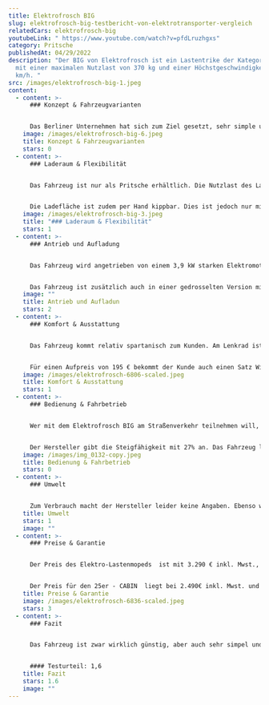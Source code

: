```yaml
---
title: Elektrofrosch BIG
slug: elektrofrosch-big-testbericht-von-elektrotransporter-vergleich
relatedCars: elektrofrosch-big
youtubeLink: " https://www.youtube.com/watch?v=pfdLruzhgxs"
category: Pritsche
publishedAt: 04/29/2022
description: "Der BIG von Elektrofrosch ist ein Lastentrike der Kategorie L2e
  mit einer maximalen Nutzlast von 370 kg und einer Höchstgeschwindigkeit von 42
  km/h. "
src: /images/elektrofrosch-big-1.jpeg
content:
  - content: >-
      ### Konzept & Fahrzeugvarianten


      Das Berliner Unternehmen hat sich zum Ziel gesetzt, sehr simple und somit auch günstige Fahrzeuge für jedermann anzubieten. Der Elektrofrosch BIG ist einer von mehreren Elektro-Kleintransportern des Unternehmens. Das Lastentrike ist so simpel wie möglich gehalten und verfügt über einen  Sitzplatz. Möchte eine zweite Person mitfahren, kann eine zusätzliche Sitzbank an der Rückwand der Pritsche nach unten geklappt werden. Diese Sitzmöglichkeit ist jedoch nicht im öffentlichen Straßenverkehr zulässig. Beim BIG handelt es sich zusätzlich um eine Erweiterung des Elektrofrosch Basis-Fahrzeugs. Der BIG verfügt so im Gegensatz zum Basisfahrzeug über eine rund 1,80 m hohe Fahrerkabine.
    image: /images/elektrofrosch-big-6.jpeg
    title: Konzept & Fahrzeugvarianten
    stars: 0
  - content: >-
      ### Laderaum & Flexibilität


      Das Fahrzeug ist nur als Pritsche erhältlich. Die Nutzlast des Lastenmopeds liegt offiziell bei 370 Kilogramm, laut Hersteller seien jedoch auch bis zu 500 Kilogramm machbar. Die Ladefläche der Pritsche ist schätzungsweise zwischen 1,70- 1,80 m lang und 1,28 m breit. Die Höhe des Aufbaus beträgt 1,41m. Zur Bordwandhöhe findet sich keine Angabe. Wir schätzen aber diese liegt wie bei vergleichbaren Fahrzeugen bei 25-30 cm. Die 3 seitlichen Bordwände können zudem alle nach unten geklappt werden. Dies ermöglicht mehr Staufläche und so können auch sperrige Gegenstände transportiert werden. 


      Die Ladefläche ist zudem per Hand kippbar. Dies ist jedoch nur mit leichtem Materialien wie beispielsweise Grünschnitt möglich. Wer Bauschutt abkippen möchte, wird sicherlich seine Probleme bekommen.
    image: /images/elektrofrosch-big-3.jpeg
    title: "### Laderaum & Flexibilität"
    stars: 1
  - content: >-
      ### Antrieb und Aufladung


      Das Fahrzeug wird angetrieben von einem 3,9 kW starken Elektromotor. Die Höchstgeschwindigkeit des Trikes liegt bei 42 km/h und die maximale Reichweite beträgt laut Hersteller 60 km. Die 72-V-Batterie, lädt an einer Haushaltssteckdose in 7 Stunden. Mit einem Typ2-Adapter lässt sich das Fahrzeug  ebenso an einer Ladesäule aufladen. 


      Das Fahrzeug ist zusätzlich auch in einer gedrosselten Version mit 25 km/h Höchstgeschwindigkeit als 25er CABIN erhältlich.
    image: ""
    title: Antrieb und Aufladun
    stars: 2
  - content: >-
      ### Komfort & Ausstattung


      Das Fahrzeug kommt relativ spartanisch zum Kunden. Am Lenkrad ist ein simpler digitaler Tacho verbaut. Gebremst wird das Fahrzeug vorne durch eine hydraulische Bremse und hinten durch eine Feststell-Bremse. Das Fahrzeug lässt sich zusätzlich durch ein Hybrid-Modul für 990€ Aufpreis erweitern. Hier sorgt ein  benzinbetriebener Generator für mehr Reichweite und Leistungssteigerung.  


      Für einen Aufpreis von 195 € bekommt der Kunde auch einen Satz Winterreifen zum Fahrzeug. Ebenso ist ein Planenaufbau für 199 € Aufpreis erhältlich.
    image: /images/elektrofrosch-6806-scaled.jpeg
    title: Komfort & Ausstattung
    stars: 1
  - content: >-
      ### Bedienung & Fahrbetrieb


      Wer mit dem Elektrofrosch BIG am Straßenverkehr teilnehmen will, muss trotz des Kabinen-Daches einen Helm tragen, da kein Sicherheitsgurt verbaut ist. 


      Der Hersteller gibt die Steigfähigkeit mit 27% an. Das Fahrzeug lässt sich demnach auch im bergigen Gelände einsetzen. Zusätzlich bietet das Lastenmoped eine kleinen Stauraum unter der Sitzfläche für beispielsweise Werkzeug.
    image: /images/img_0132-copy.jpeg
    title: Bedienung & Fahrbetrieb
    stars: 0
  - content: >-
      ### Umwelt


      Zum Verbrauch macht der Hersteller leider keine Angaben. Ebenso wenig zur Kapazität der Batterie.
    title: Umwelt
    stars: 1
    image: ""
  - content: >-
      ### Preise & Garantie


      Der Preis des Elektro-Lastenmopeds  ist mit 3.290 € inkl. Mwst., zzgl. Versand wirklich niedrig. Zieht man die Mehrwertsteuer ab, kostet der BIG sogar nur 2.664,90 €.  Die gibt Elektrofrosch mit 3-6 Monate an. Zur Garantie auf Fahrzeug und Batterie macht der Hersteller leider keine Angabe. 


      Der Preis für den 25er - CABIN  liegt bei 2.490€ inkl. Mwst. und ohne Kabine bei 2.390€ inkl. Mwst. Das Basisfahrzeug des Lastenmopeds ohne Kabine kostet 3.190 € inkl. Mehrwertsteuer.
    title: Preise & Garantie
    image: /images/elektrofrosch-6836-scaled.jpeg
    stars: 3
  - content: >-
      ### Fazit


      Das Fahrzeug ist zwar wirklich günstig, aber auch sehr simpel und spartanisch ausgestattet. Leider macht der Händler wenig Angaben zu technischen Daten des Fahrzeugs. Das Lastentrike  eignet sich wohl am besten für den Einsatz auf Privatgelände oder auf dem Land. Möglich Einsatzfelder des Fahrzeugs sind Landwirtschafts-, Bau- oder Handwerksbetriebe. Für Lieferdienste im urbanen Raum eignet sich die Pritsche weniger.


      #### Testurteil: 1,6
    title: Fazit
    stars: 1.6
    image: ""
---
```

